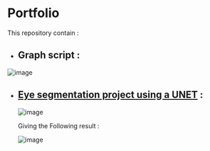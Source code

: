 # Portfolio

This repository contain :
  - ## **Graph script** :

  ![image](https://github.com/Shifoue/Portfolio/assets/69169567/12202d72-b7fc-4814-94ba-b449999e5215)

  - ## **[Eye segmentation project using a UNET](https://github.com/Shifoue/Portfolio/tree/main/Eye_Segmentation_Project)** :

      ![image](https://github.com/Shifoue/Portfolio/assets/69169567/8eb8587b-0d9d-498c-9255-be0b518b7f7e)
    
      Giving the Following result :

      ![image](https://github.com/Shifoue/Portfolio/assets/69169567/67614430-a71b-46a7-b3ad-2127fe637bfc)
